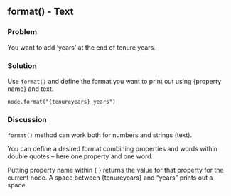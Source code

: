 ## format() - Text
### Problem
You want to add ‘years’ at the end of tenure years. 

### Solution
Use `format()` and define the format you want to print out using {property name} and text.

`node.format("{tenureyears} years")`

### Discussion
`format()` method can work both for numbers and strings (text).

You can define a desired format combining properties and words within double quotes – here one property and one word.

Putting property name within { } returns the value for that property for the current node. 
A space between {tenureyears} and “years” prints out a space.